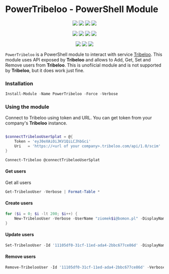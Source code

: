 ﻿# PowerTribeloo - PowerShell Module

<p align="center">
  <a href="https://dev.azure.com/evotecpl/PowerTribeloo/_build/results?buildId=latest"><img src="https://img.shields.io/azure-devops/build/evotecpl/39c74615-8f34-4af0-a835-68dc33f9214f/14?label=Azure%20Pipelines&style=flat-square"></a>
  <a href="https://www.powershellgallery.com/packages/PowerTribeloo"><img src="https://img.shields.io/powershellgallery/v/PowerTribeloo.svg?style=flat-square"></a>
  <a href="https://www.powershellgallery.com/packages/PowerTribeloo"><img src="https://img.shields.io/powershellgallery/vpre/PowerTribeloo.svg?label=powershell%20gallery%20preview&colorB=yellow&style=flat-square"></a>
  <a href="https://github.com/EvotecIT/PowerTribeloo"><img src="https://img.shields.io/github/license/EvotecIT/PowerTribeloo.svg?style=flat-square"></a>
</p>

<p align="center">
  <a href="https://www.powershellgallery.com/packages/PowerTribeloo"><img src="https://img.shields.io/powershellgallery/p/PowerTribeloo.svg?style=flat-square"></a>
  <a href="https://github.com/EvotecIT/PowerTribeloo"><img src="https://img.shields.io/github/languages/top/evotecit/PowerTribeloo.svg?style=flat-square"></a>
  <a href="https://github.com/EvotecIT/PowerTribeloo"><img src="https://img.shields.io/github/languages/code-size/evotecit/PowerTribeloo.svg?style=flat-square"></a>
  <a href="https://www.powershellgallery.com/packages/PowerTribeloo"><img src="https://img.shields.io/powershellgallery/dt/PowerTribeloo.svg?style=flat-square"></a>
</p>

<p align="center">
  <a href="https://twitter.com/PrzemyslawKlys"><img src="https://img.shields.io/twitter/follow/PrzemyslawKlys.svg?label=Twitter%20%40PrzemyslawKlys&style=flat-square&logo=twitter"></a>
  <a href="https://evotec.xyz/hub"><img src="https://img.shields.io/badge/Blog-evotec.xyz-2A6496.svg?style=flat-square"></a>
  <a href="https://www.linkedin.com/in/pklys"><img src="https://img.shields.io/badge/LinkedIn-pklys-0077B5.svg?logo=LinkedIn&style=flat-square"></a>
</p>

`PowerTribeloo` is a PowerShell module to interact with service [Tribeloo](https://www.tribeloo.com/).
This module uses API exposed by **Tribeloo** and allows to Add, Get, Set and Remove users from **Tribeloo**.
This is unofiicial module and is not supported by **Tribeloo**, but it does work just fine.

### Installation

```powershell
Install-Module -Name PowerTribeloo -Force -Verbose
```

### Using the module

Connect to Tribeloo using token and URL. You can get token from your company's **Tribeloo** instance.

```powershell

$connectTribelooUserSplat = @{
    Token = 'eyJ0eXAiOiJKV1QiLCJhbGci'
    Uri   = 'https://<url of your company>.tribeloo.com/api/1.0/scim'
}

Connect-Tribeloo @connectTribelooUserSplat
```

#### Get users

Get all users

```powershell
Get-TribelooUser -Verbose | Format-Table *
```

#### Create users

```powershell
for ($i = 0; $i -lt 200; $i++) {
    New-TribelooUser -Verbose -UserName "ziomek$i@bomon.pl" -DisplayName "Test"
}
```

#### Update users

```powershell
Set-TribelooUser -Id '11105df0-31cf-11ed-ada4-2bbc677ce86d' -DisplayName 'New name' -FamilyName 'New namme' -EmailAddress 'test@evo.pl'
```

#### Remove users

```powershell
Remove-TribelooUser -Id '11105df0-31cf-11ed-ada4-2bbc677ce86d' -Verbose
```

